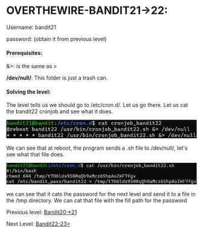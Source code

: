 # OVERTHEWIRE-BANDIT21->22:















Username: bandit21





password: <Redacted>(obtain it from previous level)







#### Prerequisites:



\&>: is the same as >


**/dev/null/**: This folder is just a trash can.


#### Solving the level: 



The level tells us we should go to /etc/cron.d/. Let us go there. Let us cat the bandit22 cronjob and see what it does.



![Image couldn't load](images/Screenshot-Bandit21-2.png)

We can see that at reboot, the program sends a .sh file to /dev/null/, let's see what that file does.

![Image couldn't load](images/Screenshot-Bandit21-1.png)

we can see that it cats the password for the next level and send it to a file in the /tmp directory. We can cat that file with the fill path for the password


Previous level: [Bandit20->21](../Bandit20/writeup.md.md)







Next Level: [Bandit22-23>](../Bandit22/writeup.md.md)

